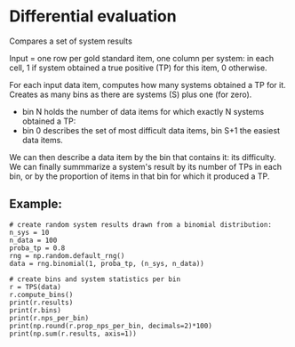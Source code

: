 # Differential evaluation

Compares a set of system results

Input = one row per gold standard item, one column per system:
in each cell, 1 if system obtained a true positive (TP) for this item, 0 otherwise.

For each input data item, computes how many systems obtained a TP for it.
Creates as many bins as there are systems (S) plus one (for zero).

  - bin N holds the number of data items for which exactly N systems obtained a TP:
  - bin 0 describes the set of most difficult data items, bin S+1 the easiest data items.

We can then describe a data item by the bin that contains it: its difficulty.
We can finally summmarize a system's result by its number of TPs in each bin,
or by the proportion of items in that bin for which it produced a TP.

## Example:
    # create random system results drawn from a binomial distribution:
    n_sys = 10
    n_data = 100
    proba_tp = 0.8
    rng = np.random.default_rng()
    data = rng.binomial(1, proba_tp, (n_sys, n_data))

    # create bins and system statistics per bin
    r = TPS(data)
    r.compute_bins()
    print(r.results)
    print(r.bins)
    print(r.nps_per_bin)
    print(np.round(r.prop_nps_per_bin, decimals=2)*100)
    print(np.sum(r.results, axis=1))
